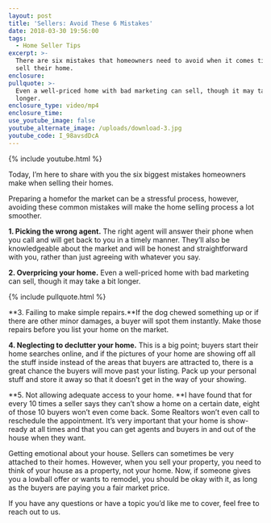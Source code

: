 ```yaml
---
layout: post
title: 'Sellers: Avoid These 6 Mistakes'
date: 2018-03-30 19:56:00
tags:
  - Home Seller Tips
excerpt: >-
  There are six mistakes that homeowners need to avoid when it comes time to
  sell their home.
enclosure:
pullquote: >-
  Even a well-priced home with bad marketing can sell, though it may take a bit
  longer.
enclosure_type: video/mp4
enclosure_time:
use_youtube_image: false
youtube_alternate_image: /uploads/download-3.jpg
youtube_code: I_98avsdDcA
---
```


{% include youtube.html %}

Today, I’m here to share with you the six biggest mistakes homeowners make when selling their homes.

Preparing a homefor the market can be a stressful process, however, avoiding these common mistakes will make the home selling process a lot smoother.

**1. Picking the wrong agent.** The right agent will answer their phone when you call and will get back to you in a timely manner. They’ll also be knowledgeable about the market and will be honest and straightforward with you, rather than just agreeing with whatever you say.

**2. Overpricing your home.** Even a well-priced home with bad marketing can sell, though it may take a bit longer.

{% include pullquote.html %}

**3. Failing to make simple repairs.**If the dog chewed something up or if there are other minor damages, a buyer will spot them instantly. Make those repairs before you list your home on the market.

**4. Neglecting to declutter your home.** This is a big point; buyers start their home searches online, and if the pictures of your home are showing off all the stuff inside instead of the areas that buyers are attracted to, there is a great chance the buyers will move past your listing. Pack up your personal stuff and store it away so that it doesn’t get in the way of your showing.

**5. Not allowing adequate access to your home.&nbsp;**I have found that for every 10 times a seller says they can’t show a home on a certain date, eight of those 10 buyers won’t even come back. Some Realtors won’t even call to reschedule the appointment. It’s very important that your home is show-ready at all times and that you can get agents and buyers in and out of the house when they want.

Getting emotional about your house. Sellers can sometimes be very attached to their homes. However, when you sell your property, you need to think of your house as a property, not your home. Now, if someone gives you a lowball offer or wants to remodel, you should be okay with it, as long as the buyers are paying you a fair market price.

If you have any questions or have a topic you’d like me to cover, feel free to reach out to us.<br>&nbsp;
